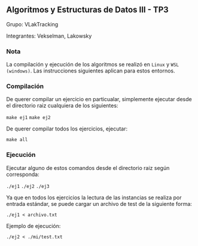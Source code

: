 ## Algoritmos y Estructuras de Datos III - TP3

Grupo: VLakTracking

Integrantes: Vekselman, Lakowsky

### Nota

La compilación y ejecución de los algoritmos se realizó en `Linux` y `WSL (windows)`. Las instrucciones siguientes aplican para estos entornos.

### Compilación

De querer compilar un ejercicio en particualar, simplemente ejecutar desde el directorio raiz cualquiera de los siguientes:

`make ej1`
`make ej2`

De querer compilar todos los ejercicios, ejecutar:

`make all`

### Ejecución

Ejecutar alguno de estos comandos desde el directorio raiz según corresponda:

`./ej1`
`./ej2`
`./ej3`

Ya que en todos los ejercicios la lectura de las instancias se realiza por entrada estándar, se puede cargar un archivo de test de la siguiente forma:

`./ej1 < archivo.txt`

Ejemplo de ejecución:

`./ej2 < ./mi/test.txt`
